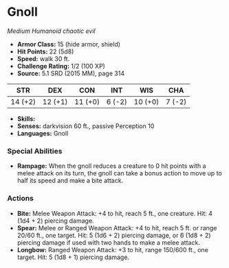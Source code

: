 # Gnoll

*Medium* *Humanoid* *chaotic evil*

- **Armor Class:** 15 (hide armor, shield)
- **Hit Points:** 22 (5d8)
- **Speed:** walk 30 ft.
- **Challenge Rating:** 1/2 (100 XP)
- **Source:** 5.1 SRD (2015 MM), page 314

| STR | DEX | CON | INT | WIS | CHA |
| --- | --- | --- | --- | --- | --- |
| 14 (+2) | 12 (+1) | 11 (+0) | 6 (-2) | 10 (+0) | 7 (-2) |

- **Skills:** 
- **Senses:** darkvision 60 ft., passive Perception 10
- **Languages:** Gnoll

### Special Abilities

- **Rampage:** When the gnoll reduces a creature to 0 hit points with a melee attack on its turn, the gnoll can take a bonus action to move up to half its speed and make a bite attack.

### Actions

- **Bite:** Melee Weapon Attack: +4 to hit, reach 5 ft., one creature. Hit: 4 (1d4 + 2) piercing damage.
- **Spear:** Melee or Ranged Weapon Attack: +4 to hit, reach 5 ft. or range 20/60 ft., one target. Hit: 5 (1d6 + 2) piercing damage, or 6 (1d8 + 2) piercing damage if used with two hands to make a melee attack.
- **Longbow:** Ranged Weapon Attack: +3 to hit, range 150/600 ft., one target. Hit: 5 (1d8 + 1) piercing damage.


